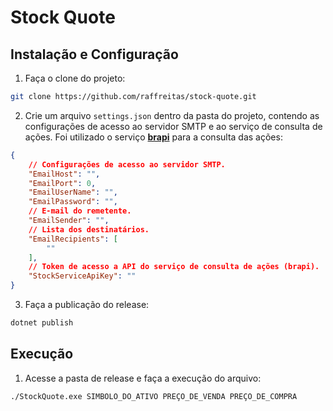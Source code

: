 # Stock Quote

## Instalação e Configuração

1. Faça o clone do projeto:

```sh
git clone https://github.com/raffreitas/stock-quote.git
```

2. Crie um arquivo `settings.json` dentro da pasta do projeto, contendo as configurações de acesso ao servidor SMTP e ao serviço de consulta de ações. Foi utilizado o serviço **[brapi](https://brapi.dev/)** para a consulta das ações:

```json
{
    // Configurações de acesso ao servidor SMTP.
    "EmailHost": "", 
    "EmailPort": 0, 
    "EmailUserName": "",
    "EmailPassword": "",
    // E-mail do remetente.
    "EmailSender": "",
    // Lista dos destinatários.
    "EmailRecipients": [
        ""
    ],
    // Token de acesso a API do serviço de consulta de ações (brapi).
    "StockServiceApiKey": ""
}
```

3. Faça a publicação do release:

```sh
dotnet publish
```

## Execução

1. Acesse a pasta de release e faça a execução do arquivo:

```sh
./StockQuote.exe SIMBOLO_DO_ATIVO PREÇO_DE_VENDA PREÇO_DE_COMPRA
```
